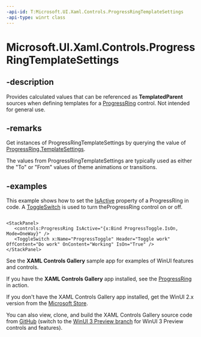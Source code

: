 ```yaml
---
-api-id: T:Microsoft.UI.Xaml.Controls.ProgressRingTemplateSettings
-api-type: winrt class
---
```


# Microsoft.UI.Xaml.Controls.ProgressRingTemplateSettings

<!--
public sealed class ProgressRingTemplateSettings : Windows.UI.Xaml.DependencyObject
-->

## -description

Provides calculated values that can be referenced as **TemplatedParent** sources when defining templates for a [ProgressRing](progressring.md) control. Not intended for general use.

## -remarks

Get instances of ProgressRingTemplateSettings by querying the value of [ProgressRing.TemplateSettings](progressring_templatesettings.md).

The values from ProgressRingTemplateSettings are typically used as either the "To" or "From" values of theme animations or transitions.

## -examples

This example shows how to set the [IsActive](progressring_isactive.md) property of a ProgressRing in code. A [ToggleSwitch](/uwp/api/windows.ui.xaml.controls.toggleswitch) is used to turn theProgressRing control on or off.

```xaml

<StackPanel>
   <controls:ProgressRing IsActive="{x:Bind ProgressToggle.IsOn, Mode=OneWay}" />
   <ToggleSwitch x:Name="ProgressToggle" Header="Toggle work" OffContent="Do work" OnContent="Working" IsOn="True" />
</StackPanel>

```

See the **XAML Controls Gallery** sample app for examples of WinUI features and controls.

If you have the **XAML Controls Gallery** app installed, see the [ProgressRing](xamlcontrolsgallery:/item/ProgressRing) in action.

If you don't have the XAML Controls Gallery app installed, get the WinUI 2.x version from the [Microsoft Store](https://www.microsoft.com/p/xaml-controls-gallery/9msvh128x2zt).

You can also view, clone, and build the XAML Controls Gallery source code from [GitHub](https://github.com/Microsoft/Xaml-Controls-Gallery) (switch to the [WinUI 3 Preview branch](https://github.com/microsoft/Xaml-Controls-Gallery/tree/winui3preview) for WinUI 3 Preview controls and features).
